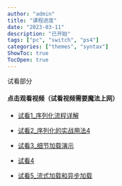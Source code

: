 ```yaml
---
author: "admin"
title: "课程进度"
date: "2023-03-11"
description: "已开始"
tags: ["pc", "switch", "ps4"]
categories: ["themes", "syntax"]
ShowToc: true
TocOpen: true
---
```



<!--more--> 
试看部分

#### 点击观看视频（试看视频需要魔法上网）

-   [试看1_序列化流程详解](https://drive.google.com/file/d/1XoAl3qWkYEDc7roDXA79I3MCl-VPzEWR/view?usp=drive_link)

-   [试看2_序列化的实战用法4](https://drive.google.com/file/d/1QhXZ5kezxgzAduzd9T5AxKI6nvvLQKRb/view?usp=drive_link)

-   [试看3_细节加载演示](https://drive.google.com/file/d/1yjQjOAHfnvKhe3jfpSiJ09uLtwhns0eJ/view?usp=drive_link)

-   [试看4](https://drive.google.com/file/d/1RoUD7xmAXFPEXortiU-DllpV9iVCPng_/view?usp=drive_link)

-   [试看5_流式加载和异步加载](https://drive.google.com/file/d/1PpRYx_bY9qN_srLJv6Cd9H8xNEp_bAmi/view?usp=drive_link)



